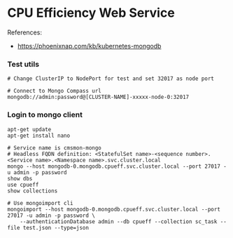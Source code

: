 # CPU Efficiency Web Service

References:

- https://phoenixnap.com/kb/kubernetes-mongodb

### Test utils

```
# Change ClusterIP to NodePort for test and set 32017 as node port

# Connect to Mongo Compass url
mongodb://admin:password@[CLUSTER-NAME]-xxxxx-node-0:32017
```

### Login to mongo client

```shell
apt-get update
apt-get install nano

# Service name is cmsmon-mongo
# Headless FQDN definition: <StatefulSet name>-<sequence number>.<Service name>.<Namespace name>.svc.cluster.local
mongo --host mongodb-0.mongodb.cpueff.svc.cluster.local --port 27017 -u admin -p password
show dbs
use cpueff
show collections

# Use mongoimport cli
mongoimport --host mongodb-0.mongodb.cpueff.svc.cluster.local --port 27017 -u admin -p password \
    --authenticationDatabase admin --db cpueff --collection sc_task --file test.json --type=json
```
